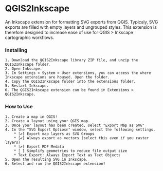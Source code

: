 # QGIS2Inkscape
An Inkscape extension for formatting SVG exports from QGIS. Typicaly, SVG exports are filled with empty layers and ungrouped styles. This extension is therefore designed to increase ease of use for QGIS > Inkscape cartographic workflows.

### Installing
    1. Download the QGIS2Inkscape library ZIP file, and unzip the QGIS2Inkscape folder.
    2. Open Inkscape.
    3. In Settings > System > User extensions, you can access the where Inkscape extensions are housed. Open the folder.
    4. Copy the QGIS2Inkscape folder into the extensions folder.
    5. Restart Inkscape.
    6. The QGIS2Inkscape extension can be found in Extensions > QGIS2Inkscape.

### How to Use
    1. Create a map in QGIS! 
    2. Create a layout using your QGIS map.
    3. Once your layout has been created, select "Export Map as SVG"
    4. In the "SVG Export Optiosn" window, select the following settings. 
        * [✔️] Export map layers as SVG Groups
        * [✔️] Always export as vectors (select this even if you raster layers)
        * [✔️] Export RDF Medata
        * [ ] Simplify geometries to reduce file output size
        * Text Export: Always Export Text as Text Objects
    5. Open the resulting SVG in Inkscape.
    6. Select and run the QGIS2Inkscape extension!
